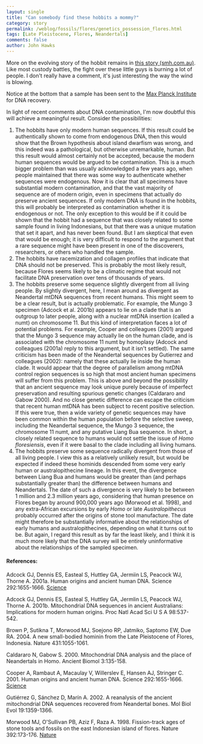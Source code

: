 ```yaml
---
layout: single 
title: "Can somebody find these hobbits a mommy?" 
category: story
permalink: /weblog/fossils/flores/genetics_possession_flores.html
tags: [Late Pleistocene, Flores, Neandertals] 
comments: false 
author: John Hawks 
---
```



<p>
More on the evolving story of the hobbit remains in 
<a href="http://www.smh.com.au/articles/2005/02/17/1108609352631.html">this story (smh.com.au)</a>. Like most custody battles, the fight over these little guys is burning a lot of people. I don't really have a comment, it's just interesting the way the wind is blowing. 
</p>

<p>
Notice at the bottom that a sample has been sent to the 
<a href="http://www.eva.mpg.de">Max Planck Institute</a> for DNA recovery. 
</p>

<p>
In light of recent comments about DNA contamination, I'm now doubtful this will achieve a meaningful result. Consider the possibilities: 
</p>

<ol>
<li>The hobbits have only modern human sequences. If this result could be authentically shown to come from endogenous DNA, then this would show that the Brown hypothesis about island dwarfism was wrong, and this indeed was a pathological, but otherwise unremarkable, human. But this result would almost certainly not be accepted, because the modern human sequences would be argued to be contamination. This is a much bigger problem than was usually acknowledged a few years ago, when people maintained that there was some way to authenticate whether sequences were endogenous. Now it is clear that all specimens have substantial modern contamination, and that the vast majority of sequence are of modern origin, even in specimens that actually do preserve ancient sequences. If only modern DNA is found in the hobbits, this will probably be interpreted as contamination whether it is endogenous or not. The only exception to this would be if it could be shown that the hobbit had a sequence that was closely related to some sample found in living Indonesians, but that there was a unique mutation that set it apart, and has never been found. But I am skeptical that even that would be enough; it is very difficult to respond to the argument that a rare sequence might have been present in one of the discoverers, researchers, or others who handled the sample. </li>

<li>The hobbits have racemization and collagen profiles that indicate that DNA should not be preserved. This is probably the most likely result, because Flores seems likely to be a climatic regime that would not facilitate DNA preservation over tens of thousands of years. </li>

<li>The hobbits preserve some sequence slightly divergent from all living people. By slightly divergent, here, I mean around as divergent as Neandertal mtDNA sequences from recent humans. This might seem to be a clear result, but is actually problematic. For example, the Mungo 3 specimen (Adcock et al. 2001b) appears to lie on a clade that is an outgroup to later people, along with a nuclear mtDNA insertion (called a numt) on chromosome 11. But this kind of interpretation faces a lot of potential problems. For example, Cooper and colleagues (2001) argued that the Mungo 3 sequence may actually lie on the human clade, and is associated with the chromosome 11 numt by homoplasy (Adcock and colleagues (2001a) reply to this argument, but it isn't settled). The same criticism has been made of the Neandertal sequences by Gutierrez and colleagues (2002): namely that these actually lie inside the human clade. It would appear that the degree of parallelism among mtDNA control region sequences is so high that most ancient human specimens will suffer from this problem. This is above and beyond the possibility that an ancient sequence may look unique purely because of imperfect preservation and resulting spurious genetic changes (Caldararo and Gabow 2000). And no close genetic difference can escape the criticism that recent human mtDNA has been subject to recent positive selection. If this were true, then a wide variety of genetic sequences may have been common within the human population before the selective sweep, including the Neandertal sequence, the Mungo 3 sequence, the chromosome 11 numt, and any putative Liang Bua sequence. In short, a closely related sequence to humans would not settle the issue of <i>Homo floresiensis</i>, even if it were basal to the clade including all living humans. </li>

<li>The hobbits preserve some sequence radically divergent from those of all living people. I view this as a relatively unlikely result, but would be expected if indeed these hominids descended from some very early human or australopithecine lineage. In this event, the divergence between Liang Bua and humans would be greater than (and perhaps substantially greater than) the difference between humans and Neandertals. The date of such a divergence is very likely to be between 1 million and 2.3 million years ago, considering that human presence on Flores began by around 900,000 years ago (Morwood et al. 1998), and any extra-African excursions by early <i>Homo</i> or late <i>Australopithecus</i> probably occurred after the origins of stone tool manufacture. The date might therefore be substantially informative about the relationships of early humans and australopithecines, depending on what it turns out to be. But again, I regard this result as by far the least likely, and I think it is much more likely that the DNA survey will be entirely uninformative about the relationships of the sampled specimen. </li>

</ol>

<h4>References:</h4>

<p class="cite">Adcock GJ, Dennis ES, Easteal S, Huttley GA, Jermiin LS, Peacock WJ, Thorne A. 2001a. Human origins and ancient human DNA. Science 292:1655-1666. 
<a href="http://www.sciencemag.org/cgi/content/full/292/5522/1655">Science</a></p>

<p class="cite">Adcock GJ, Dennis ES, Easteal S, Huttley GA, Jermlin LS, Peacock WJ, Thorne A. 2001b. Mitochondrial DNA sequences in ancient Australians: Implications for modern human origins. Proc Natl Acad Sci U S A 98:537-542. </p>

<p class="cite">Brown P, Sutikna T, Morwood MJ, Soejono RP, Jatmiko, Saptomo EW, Due RA. 2004. A new small-bodied hominin from the Late Pleistocene of Flores, Indonesia. Nature 431:1055-1061. </p>

<p class="cite">Caldararo N, Gabow S. 2000. Mitochondrial DNA analysis and the place of Neandertals in Homo. Ancient Biomol 3:135-158. </p>

<p class="cite">Cooper A, Rambaut A, Macaulay V, Willerslev E, Hansen AJ, Stringer C. 2001. Human origins and ancient human DNA. Science 292:1655-1666. 
<a href="http://www.sciencemag.org/cgi/content/full/292/5522/1655">Science</a></p>

<p class="cite">Guti&eacute;rrez G, S&aacute;nchez D, Mar&iacute;n A. 2002. A reanalysis of the ancient mitochondrial DNA sequences recovered from Neandertal bones. Mol Biol Evol 19:1359-1366. </p>

<p class="cite">Morwood MJ, O'Sullivan PB, Aziz F, Raza A. 1998. Fission-track ages of stone tools and fossils on the east Indonesian island of flores. Nature 392:173-176. 
<a href="http://www.nature.com/cgi-taf/DynaPage.taf?file=/nature/journal/v392/n6672/abs/392173a0_fs.html&dynoptions=doi1108753387">Nature</a></p>


